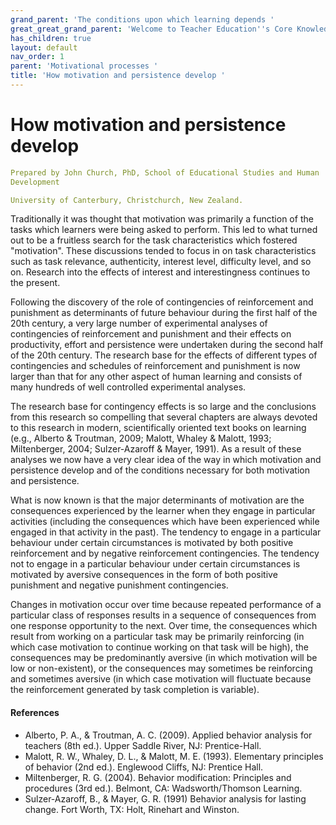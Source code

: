 ```yaml
---
grand_parent: 'The conditions upon which learning depends '
great_great_grand_parent: 'Welcome to Teacher Education''s Core Knowledge and Skills.'
has_children: true
layout: default
nav_order: 1
parent: 'Motivational processes '
title: 'How motivation and persistence develop '
---
```

# How motivation and persistence develop


```yaml
Prepared by John Church, PhD, School of Educational Studies and Human
Development

University of Canterbury, Christchurch, New Zealand.
```


Traditionally it was thought that motivation was primarily a function of
the tasks which learners were being asked to perform. This led to what
turned out to be a fruitless search for the task characteristics which
fostered "motivation". These discussions tended to focus in on task
characteristics such as task relevance, authenticity, interest level,
difficulty level, and so on. Research into the effects of interest and
interestingness continues to the present.

Following the discovery of the role of contingencies of reinforcement
and punishment as determinants of future behaviour during the first half
of the 20th century, a very large number of experimental analyses of
contingencies of reinforcement and punishment and their effects on
productivity, effort and persistence were undertaken during the second
half of the 20th century. The research base for the effects of different
types of contingencies and schedules of reinforcement and punishment is
now larger than that for any other aspect of human learning and consists
of many hundreds of well controlled experimental analyses.

The research base for contingency effects is so large and the
conclusions from this research so compelling that several chapters are
always devoted to this research in modern, scientifically oriented text
books on learning (e.g., Alberto & Troutman, 2009; Malott, Whaley &
Malott, 1993; Miltenberger, 2004; Sulzer-Azaroff & Mayer, 1991). As a
result of these analyses we now have a very clear idea of the way in
which motivation and persistence develop and of the conditions necessary
for both motivation and persistence.

What is now known is that the major determinants of motivation are the
consequences experienced by the learner when they engage in particular
activities (including the consequences which have been experienced while
engaged in that activity in the past). The tendency to engage in a
particular behaviour under certain circumstances is motivated by both
positive reinforcement and by negative reinforcement contingencies. The
tendency not to engage in a particular behaviour under certain
circumstances is motivated by aversive consequences in the form of both
positive punishment and negative punishment contingencies.

Changes in motivation occur over time because repeated performance of a
particular class of responses results in a sequence of consequences from
one response opportunity to the next. Over time, the consequences which
result from working on a particular task may be primarily reinforcing
(in which case motivation to continue working on that task will be
high), the consequences may be predominantly aversive (in which
motivation will be low or non-existent), or the consequences may
sometimes be reinforcing and sometimes aversive (in which case
motivation will fluctuate because the reinforcement generated by task
completion is variable).


#### References

-   Alberto, P. A., & Troutman, A. C. (2009). Applied behavior analysis
    for teachers (8th ed.). Upper Saddle River, NJ: Prentice-Hall.
-   Malott, R. W., Whaley, D. L., & Malott, M. E. (1993). Elementary
    principles of behavior (2nd ed.). Englewood Cliffs, NJ: Prentice
    Hall.
-   Miltenberger, R. G. (2004). Behavior modification: Principles and
    procedures (3rd ed.). Belmont, CA: Wadsworth/Thomson Learning.
-   Sulzer-Azaroff, B., & Mayer, G. R. (1991) Behavior analysis for
    lasting change. Fort Worth, TX: Holt, Rinehart and Winston.

